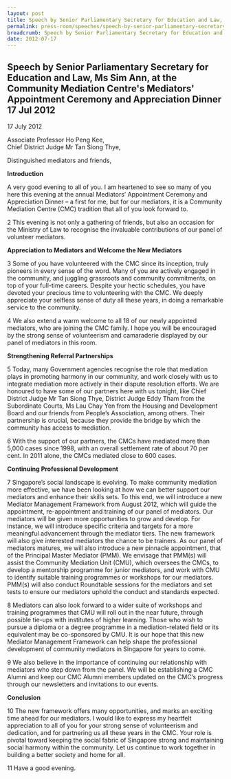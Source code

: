 ```yaml
---
layout: post
title: Speech by Senior Parliamentary Secretary for Education and Law, Ms Sim Ann, at the Community Mediation Centre's Mediators' Appointment Ceremony and Appreciation Dinner 17 Jul 2012
permalink: press-room/speeches/speech-by-senior-parliamentary-secretary-for-education-and-law--/
breadcrumb: Speech by Senior Parliamentary Secretary for Education and Law, Ms Sim Ann, at the Community Mediation Centre's Mediators' Appointment Ceremony and Appreciation Dinner 17 Jul 2012
date: 2012-07-17
---
```


Speech by Senior Parliamentary Secretary for Education and Law, Ms Sim Ann, at the Community Mediation Centre's Mediators' Appointment Ceremony and Appreciation Dinner 17 Jul 2012
---

17 July 2012

Associate Professor Ho Peng Kee,<br>
Chief District Judge Mr Tan Siong Thye,

Distinguished mediators and friends,

**Introduction**

A very good evening to all of you. I am heartened to see so many of you here this evening at the annual Mediators’ Appointment Ceremony and Appreciation Dinner – a first for me, but for our mediators, it is a Community Mediation Centre (CMC) tradition that all of you look forward to.

2 This evening is not only a gathering of friends, but also an occasion for the Ministry of Law to recognise the invaluable contributions of our panel of volunteer mediators.

**Appreciation to Mediators and Welcome the New Mediators**

3 Some of you have volunteered with the CMC since its inception, truly pioneers in every sense of the word. Many of you are actively engaged in the community, and juggling grassroots and community commitments, on top of your full-time careers. Despite your hectic schedules, you have devoted your precious time to volunteering with the CMC. We deeply appreciate your selfless sense of duty all these years, in doing a remarkable service to the community.

4 We also extend a warm welcome to all 18 of our newly appointed mediators, who are joining the CMC family. I hope you will be encouraged by the strong sense of volunteerism and camaraderie displayed by our panel of mediators in this room.

**Strengthening Referral Partnerships**

5 Today, many Government agencies recognise the role that mediation plays in promoting harmony in our community, and work closely with us to integrate mediation more actively in their dispute resolution efforts. We are honoured to have some of our partners here with us tonight, like Chief District Judge Mr Tan Siong Thye, District Judge Eddy Tham from the Subordinate Courts, Ms Lau Chay Yen from the Housing and Development Board and our friends from People’s Association, among others. Their partnership is crucial, because they provide the bridge by which the community has access to mediation.

6 With the support of our partners, the CMCs have mediated more than 5,000 cases since 1998, with an overall settlement rate of about 70 per cent. In 2011 alone, the CMCs mediated close to 600 cases.

**Continuing Professional Development**

7 Singapore’s social landscape is evolving. To make community mediation more effective, we have been looking at how we can better support our mediators and enhance their skills sets. To this end, we will introduce a new Mediator Management Framework from August 2012, which will guide the appointment, re-appointment and training of our panel of mediators. Our mediators will be given more opportunities to grow and develop. For instance, we will introduce specific criteria and targets for a more meaningful advancement through the mediator tiers. The new framework will also give interested mediators the chance to be trainers. As our panel of mediators matures, we will also introduce a new pinnacle appointment, that of the Principal Master Mediator (PMM). We envisage that PMM(s) will assist the Community Mediation Unit (CMU), which oversees the CMCs, to develop a mentorship programme for junior mediators, and work with CMU to identify suitable training programmes or workshops for our mediators. PMM(s) will also conduct Roundtable sessions for the mediators and set tests to ensure our mediators uphold the conduct and standards expected.    

8 Mediators can also look forward to a wider suite of workshops and training programmes that CMU will roll out in the near future, through possible tie-ups with institutes of higher learning. Those who wish to pursue a diploma or a degree programme in a mediation-related field or its equivalent may be co-sponsored by CMU. It is our hope that this new Mediator Management Framework can help shape the professional development of community mediators in Singapore for years to come. 

9 We also believe in the importance of continuing our relationship with mediators who step down from the panel. We will be establishing a CMC Alumni and keep our CMC Alumni members updated on the CMC’s progress through our newsletters and invitations to our events.

**Conclusion**

10 The new framework offers many opportunities, and marks an exciting time ahead for our mediators. I would like to express my heartfelt appreciation to all of you for your strong sense of volunteerism and dedication, and for partnering us all these years in the CMC. Your role is pivotal toward keeping the social fabric of Singapore strong and maintaining social harmony within the community. Let us continue to work together in building a better society and home for all.

11 Have a good evening.  
